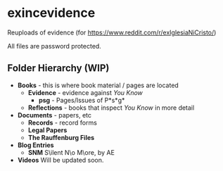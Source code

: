 # exincevidence
Reuploads of evidence (for https://www.reddit.com/r/exIglesiaNiCristo/)

All files are password protected.

## Folder Hierarchy (WIP)
- **Books** - this is where book material / pages are located
  - **Evidence** - evidence against *You Know*
    - **psg** - Pages/Issues of P\*s\*g\*
  - **Reflections** - books that inspect *You Know* in more detail
- **Documents** - papers, etc
  - **Records** - record forms
  - **Legal Papers**
  - **The Rauffenburg Files**
- **Blog Entries**
  - **SNM** S\ilent N\o M\ore, by AE
- **Videos**
Will be updated soon.
